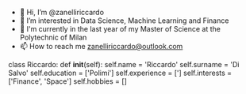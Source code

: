 - 👋 Hi, I’m @zanelliriccardo
- 👀 I’m interested in Data Science, Machine Learning and Finance
- 🌱 I'm currently in the last year of my Master of Science at the Polytechnic of Milan
- 📫 How to reach me zanelliriccardo@outlook.com

<!---
zanelliriccardo/zanelliriccardo is a ✨ special ✨ repository because its `README.md` (this file) appears on your GitHub profile.
You can click the Preview link to take a look at your changes.
--->

class Riccardo:
  def __init__(self):
    self.name = 'Riccardo'
    self.surname = 'Di Salvo'
    self.education = ['Polimi']
    self.experience = [']
    self.interests = ['Finance', 'Space']
    self.hobbies = []

